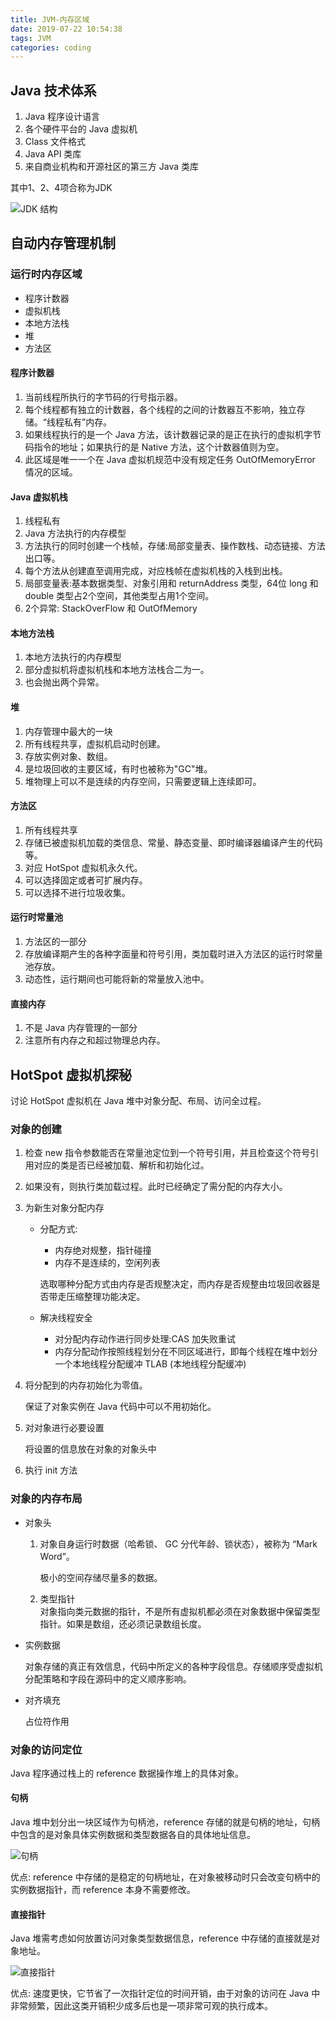 ```yaml
---
title: JVM-内存区域
date: 2019-07-22 10:54:38
tags: JVM
categories: coding
---
```

## Java 技术体系

1. Java 程序设计语言
2. 各个硬件平台的 Java 虚拟机
3. Class 文件格式
4. Java API 类库
5. 来自商业机构和开源社区的第三方 Java 类库

其中1、2、4项合称为JDK

![JDK 结构](http://picbed.jianghs.com/JDK.JPG)

## 自动内存管理机制

### 运行时内存区域

* 程序计数器
* 虚拟机栈
* 本地方法栈
* 堆
* 方法区

#### 程序计数器

1. 当前线程所执行的字节码的行号指示器。
2. 每个线程都有独立的计数器，各个线程的之间的计数器互不影响，独立存储。“线程私有”内存。
3. 如果线程执行的是一个 Java 方法，该计数器记录的是正在执行的虚拟机字节码指令的地址；如果执行的是 Native 方法，这个计数器值则为空。
4. 此区域是唯一一个在 Java 虚拟机规范中没有规定任务 OutOfMemoryError 情况的区域。

#### Java 虚拟机栈

1. 线程私有
2. Java 方法执行的内存模型
3. 方法执行的同时创建一个栈帧，存储:局部变量表、操作数栈、动态链接、方法出口等。
4. 每个方法从创建直至调用完成，对应栈帧在虚拟机栈的入栈到出栈。
5. 局部变量表:基本数据类型、对象引用和 returnAddress 类型，64位 long 和 double 类型占2个空间，其他类型占用1个空间。
6. 2个异常: StackOverFlow 和 OutOfMemory

#### 本地方法栈

1. 本地方法执行的内存模型
2. 部分虚拟机将虚拟机栈和本地方法栈合二为一。
3. 也会抛出两个异常。

#### 堆

1. 内存管理中最大的一块
2. 所有线程共享，虚拟机启动时创建。
3. 存放实例对象、数组。
4. 是垃圾回收的主要区域，有时也被称为"GC"堆。
5. 堆物理上可以不是连续的内存空间，只需要逻辑上连续即可。

#### 方法区

1. 所有线程共享
2. 存储已被虚拟机加载的类信息、常量、静态变量、即时编译器编译产生的代码等。
3. 对应 HotSpot 虚拟机永久代。
4. 可以选择固定或者可扩展内存。
5. 可以选择不进行垃圾收集。

#### 运行时常量池

1. 方法区的一部分
2. 存放编译期产生的各种字面量和符号引用，类加载时进入方法区的运行时常量池存放。
3. 动态性，运行期间也可能将新的常量放入池中。

#### 直接内存

1. 不是 Java 内存管理的一部分
2. 注意所有内存之和超过物理总内存。

## HotSpot 虚拟机探秘

讨论 HotSpot 虚拟机在 Java 堆中对象分配、布局、访问全过程。

### 对象的创建

1. 检查 new 指令参数能否在常量池定位到一个符号引用，并且检查这个符号引用对应的类是否已经被加载、解析和初始化过。
2. 如果没有，则执行类加载过程。此时已经确定了需分配的内存大小。
3. 为新生对象分配内存
   * 分配方式:
     * 内存绝对规整，指针碰撞
     * 内存不是连续的，空闲列表

     选取哪种分配方式由内存是否规整决定，而内存是否规整由垃圾回收器是否带走压缩整理功能决定。
   * 解决线程安全
     * 对分配内存动作进行同步处理:CAS 加失败重试
     * 内存分配动作按照线程划分在不同区域进行，即每个线程在堆中划分一个本地线程分配缓冲 TLAB (本地线程分配缓冲)
4. 将分配到的内存初始化为零值。

   保证了对象实例在 Java 代码中可以不用初始化。
5. 对对象进行必要设置

   将设置的信息放在对象的对象头中
6. 执行 init 方法

### 对象的内存布局

* 对象头

  1. 对象自身运行时数据（哈希锁、 GC 分代年龄、锁状态），被称为 “Mark Word”。  

     极小的空间存储尽量多的数据。
  
  2. 类型指针  
     对象指向类元数据的指针，不是所有虚拟机都必须在对象数据中保留类型指针。如果是数组，还必须记录数组长度。

* 实例数据

  对象存储的真正有效信息，代码中所定义的各种字段信息。存储顺序受虚拟机分配策略和字段在源码中的定义顺序影响。
  
* 对齐填充

  占位符作用

### 对象的访问定位

Java 程序通过栈上的 reference 数据操作堆上的具体对象。

#### 句柄

Java 堆中划分出一块区域作为句柄池，reference 存储的就是句柄的地址，句柄中包含的是对象具体实例数据和类型数据各自的具体地址信息。

![句柄](http://picbed.jianghs.com/JVM-%E5%8F%A5%E6%9F%84.jpeg)

优点:
reference 中存储的是稳定的句柄地址，在对象被移动时只会改变句柄中的实例数据指针，而 reference 本身不需要修改。

#### 直接指针

Java 堆需考虑如何放置访问对象类型数据信息，reference 中存储的直接就是对象地址。

![直接指针](http://picbed.jianghs.com/JVM-%E7%9B%B4%E6%8E%A5%E6%8C%87%E9%92%88.jpeg)

优点:
速度更快，它节省了一次指针定位的时间开销，由于对象的访问在 Java 中非常频繁，因此这类开销积少成多后也是一项非常可观的执行成本。
